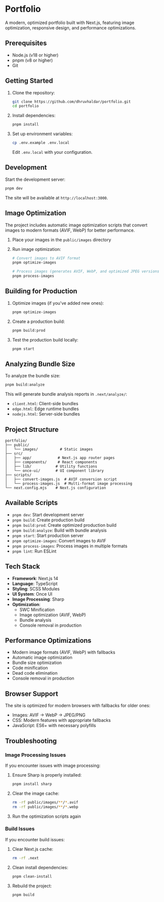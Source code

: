 # Portfolio

A modern, optimized portfolio built with Next.js, featuring image optimization, responsive design, and performance optimizations.

## Prerequisites

- Node.js (v18 or higher)
- pnpm (v8 or higher)
- Git

## Getting Started

1. Clone the repository:
   ```bash
   git clone https://github.com/dhruvhaldar/portfolio.git
   cd portfolio
   ```

2. Install dependencies:
   ```bash
   pnpm install
   ```

3. Set up environment variables:
   ```bash
   cp .env.example .env.local
   ```
   Edit `.env.local` with your configuration.

## Development

Start the development server:

```bash
pnpm dev
```

The site will be available at `http://localhost:3000`.

## Image Optimization

The project includes automatic image optimization scripts that convert images to modern formats (AVIF, WebP) for better performance.

1. Place your images in the `public/images` directory

2. Run image optimization:
   ```bash
   # Convert images to AVIF format
   pnpm optimize-images

   # Process images (generates AVIF, WebP, and optimized JPEG versions)
   pnpm process-images
   ```

## Building for Production

1. Optimize images (if you've added new ones):
   ```bash
   pnpm optimize-images
   ```

2. Create a production build:
   ```bash
   pnpm build:prod
   ```

3. Test the production build locally:
   ```bash
   pnpm start
   ```

## Analyzing Bundle Size

To analyze the bundle size:

```bash
pnpm build:analyze
```

This will generate bundle analysis reports in `.next/analyze/`:
- `client.html`: Client-side bundles
- `edge.html`: Edge runtime bundles
- `nodejs.html`: Server-side bundles

## Project Structure

```
portfolio/
├── public/
│   └── images/          # Static images
├── src/
│   ├── app/            # Next.js app router pages
│   ├── components/     # React components
│   ├── lib/           # Utility functions
│   └── once-ui/       # UI component library
├── scripts/
│   ├── convert-images.js  # AVIF conversion script
│   └── process-images.js  # Multi-format image processing
└── next.config.mjs    # Next.js configuration
```

## Available Scripts

- `pnpm dev`: Start development server
- `pnpm build`: Create production build
- `pnpm build:prod`: Create optimized production build
- `pnpm build:analyze`: Build with bundle analysis
- `pnpm start`: Start production server
- `pnpm optimize-images`: Convert images to AVIF
- `pnpm process-images`: Process images in multiple formats
- `pnpm lint`: Run ESLint

## Tech Stack

- **Framework**: Next.js 14
- **Language**: TypeScript
- **Styling**: SCSS Modules
- **UI System**: Once UI
- **Image Processing**: Sharp
- **Optimization**: 
  - SWC Minification
  - Image optimization (AVIF, WebP)
  - Bundle analysis
  - Console removal in production

## Performance Optimizations

- Modern image formats (AVIF, WebP) with fallbacks
- Automatic image optimization
- Bundle size optimization
- Code minification
- Dead code elimination
- Console removal in production

## Browser Support

The site is optimized for modern browsers with fallbacks for older ones:
- Images: AVIF → WebP → JPEG/PNG
- CSS: Modern features with appropriate fallbacks
- JavaScript: ES6+ with necessary polyfills

## Troubleshooting

### Image Processing Issues

If you encounter issues with image processing:

1. Ensure Sharp is properly installed:
   ```bash
   pnpm install sharp
   ```

2. Clear the image cache:
   ```bash
   rm -rf public/images/**/*.avif
   rm -rf public/images/**/*.webp
   ```

3. Run the optimization scripts again

### Build Issues

If you encounter build issues:

1. Clear Next.js cache:
   ```bash
   rm -rf .next
   ```

2. Clean install dependencies:
   ```bash
   pnpm clean-install
   ```

3. Rebuild the project:
   ```bash
   pnpm build
   ```
